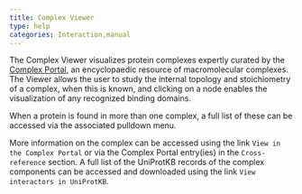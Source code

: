 ```yaml
---
title: Complex Viewer
type: help
categories: Interaction,manual
---
```


The Complex Viewer visualizes protein complexes expertly curated by the [Complex Portal](https://www.ebi.ac.uk/complexportal), an encyclopaedic resource of macromolecular complexes. The Viewer allows the user to study the internal topology and stoichiometry of a complex, when this is known, and clicking on a node enables the visualization of any recognized binding domains. 

When a protein is found in more than one complex, a full list of these can be accessed via the associated pulldown menu.

More information on the complex can be accessed using the link `View in the Complex Portal` or via the Complex Portal entry(ies) in the `Cross-reference` section. 
A full list of the UniProtKB records of the complex components can be accessed and downloaded using the link `View interactors in UniProtKB`.

